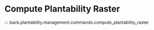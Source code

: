 # Compute Plantability Raster

::: back.plantability.management.commands.compute_plantability_raster
